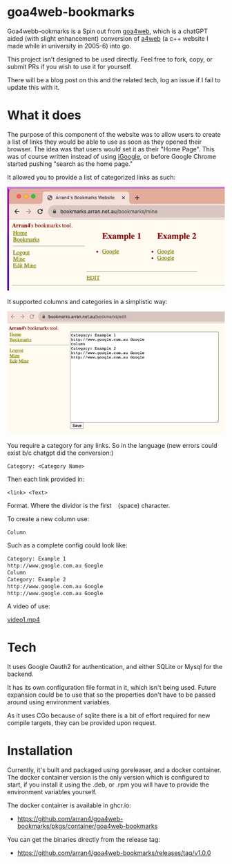 # goa4web-bookmarks

Goa4webb-ookmarks is a Spin out from [goa4web](https://github.com/arran4/goa4web/), which is a chatGPT aided 
(with slight enhancement) conversion of [a4web](https://github.com/arran4/a4web/) (a c++ website I made while in 
university in 2005-6) into go.

This project isn't designed to be used directly. Feel free to fork, copy, or submit PRs if you wish to use it for 
yourself.

There will be a blog post on this and the related tech, log an issue if I fail to update this with it.

# What it does

The purpose of this component of the website was to allow users to create a list of links they would be able to use
as soon as they opened their browser. The idea was that users would set it as their "Home Page". This was of course
written instead of using [iGoogle](https://en.wikipedia.org/wiki/IGoogle), or before Google Chrome started pushing 
"search as the home page."

It allowed you to provide a list of categorized links as such:

![img.png](media/img_0.png)

It supported columns and categories in a simplistic way:

![img_3.png](media%2Fimg_3.png)

You require a category for any links. So in the language (new errors could exist b/c chatgpt did the conversion:) 
```
Category: <Category Name>
```

Then each link provided in:
```
<link> <Text>
```
Format. Where the dividor is the first ` ` (space) character.

To create a new column use:
```
Column
```

Such as a complete config could look like:
```
Category: Example 1
http://www.google.com.au Google
Column
Category: Example 2
http://www.google.com.au Google
http://www.google.com.au Google
```

A video of use:

[video1.mp4](media%2Fvideo1.mp4)

# Tech

It uses Google Oauth2 for authentication, and either SQLite or Mysql for the backend.

It has its own configuration file format in it, which isn't being used. Future expansion could be to use that so 
the properties don't have to be passed around using environment variables.

As it uses CGo because of sqlite there is a bit of effort required for new compile targets, they can be provided
upon request.

# Installation

Currently, it's built and packaged using goreleaser, and a docker container. The docker container version is the only
version which is configured to start, if you install it using the .deb, or .rpm you will have to provide the environment
variables yourself.

The docker container is available in ghcr.io:
* https://github.com/arran4/goa4web-bookmarks/pkgs/container/goa4web-bookmarks

You can get the binaries directly from the release tag:
* https://github.com/arran4/goa4web-bookmarks/releases/tag/v1.0.0

